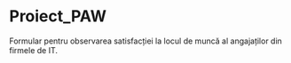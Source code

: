 # Proiect_PAW
Formular pentru observarea satisfacției la locul de muncă al angajaților din firmele de IT.
